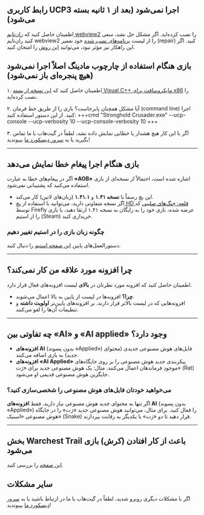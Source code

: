 ## رابط کاربری UCP3 اجرا نمی‌شود (بعد از ۱ ثانیه بسته می‌شود)
اطمینان حاصل کنید که [ران‌تایم webview2](https://developer.microsoft.com/en-us/microsoft-edge/webview2/) را نصب کرده‌اید.
اگر مشکل حل نشد، سعی کنید ران‌تایم webview2 را از لیست [برنامه‌های نصب شده](https://support.microsoft.com/en-us/windows/repair-apps-and-programs-in-windows-e90eefe4-d0a2-7c1b-dd59-949a9030f317) خود تعمیر (repair) کنید.
اگر این راهکار نیز مؤثر نبود، می‌توانید [این روش](https://superuser.com/a/1751710) را امتحان کنید.

## بازی هنگام استفاده از چارچوب مادینگ اصلاً اجرا نمی‌شود (هیچ پنجره‌ای باز نمی‌شود)

۱. اطمینان حاصل کنید که [این نسخه از بسته Visual C++ مایکروسافت برای x86](https://aka.ms/vs/17/release/vc_redist.x86.exe) را نصب کرده‌اید.

۲. آیا مشکل همچنان پابرجاست؟ بازی را از طریق خط فرمان (command line) اجرا کنید. از این دستور استفاده کنید:
    +++cmd
    "Stronghold Crusader.exe" --ucp-console --ucp-verbosity 10 --ucp-console-verbosity 10
    +++

۳. اگر با این کار هیچ هشدار یا خطایی نمایش داده نشد، لطفاً در گیت‌هاب با ما تماس بگیرید یا به [سرور دیسکورد ما](https://discord.gg/P9dkF38Q2t) بپیوندید!

---

## بازی هنگام اجرا پیغام خطا نمایش می‌دهد

اگر در پیغام‌های خطا به عبارت **«AOB»** اشاره شده است، احتمالاً از نسخه‌ای از بازی استفاده می‌کنید که پشتیبانی نمی‌شود.

- این پچ رسماً با **نسخه ۱.۴۱** و **۱.۴۱.۱** (زبان‌های لاتین) کار می‌کند.
- اگر نسخه متفاوتی دارید، می‌توانید با استفاده از [پچ HD قلعه: جنگ‌های صلیبی](http.www.strongholdcrusaderhd.com/patch.html) که توسط Firefly عرضه شده، بازی خود را به رایگان به نسخه ۱.۴۱ ارتقا دهید، یا بازی را از استیم (Steam) خریداری کنید.

### چگونه زبان بازی را در استیم تغییر دهیم
دستورالعمل‌های پایین [این صفحه استیم](https://help.steampowered.com/en/faqs/view/4984-C127-121D-B3F2) را دنبال کنید.

---

## چرا افزونه مورد علاقه من کار نمی‌کند؟

اطمینان حاصل کنید که افزونه مورد نظرتان در **بالای** لیست افزونه‌های فعال قرار دارد.

- **چرا؟** افزونه‌ها در لیست از پایین به بالا اعمال می‌شوند.
- افزونه‌هایی که در لیست بالاتر قرار دارند، بر افزونه‌های پایین‌تر **اولویت داشته** و تنظیمات آن‌ها را لغو می‌کنند.

---

## چه تفاوتی بین «AI» و «AI applied» وجود دارد؟

- **افزونه‌های AI** (بدون پسوند «Applied») فایل‌های هوش مصنوعی جدیدی (محتوای جدید) به بازی اضافه می‌کنند.
- **افزونه‌های «AI Applied»** پیکربندی جدید هوش مصنوعی را بر روی جایگاه‌های موجودِ فرماندهان اعمال می‌کنند.
   مثال: یک هوش مصنوعی جدید برای «رَت» (Rat) جایگزین هوش مصنوعی قدیمی او می‌شود.

### می‌خواهید خودتان فایل‌های هوش مصنوعی را شخصی‌سازی کنید؟
اگر تنها به محتوای جدید هوش مصنوعی نیاز دارید، فقط **افزونه‌های AI** (بدون پسوند «Applied») را فعال کنید.
برای مثال، می‌توانید هوش مصنوعی جدید «رَت» را در جایگاه هوش مصنوعی «اسنیک» (Snake) قرار دهید تا دو «رَت» با یکدیگر به رقابت بپردازند.

---

## بخش Warchest Trail باعث از کار افتادن (کرش) بازی می‌شود
[این صفحه](https://steamcommunity.com/app/40970/discussions/0/1777135944135270096/) را بررسی کنید.

## سایر مشکلات

اگر با مشکلات دیگری روبرو شدید، لطفاً در گیت‌هاب با ما در ارتباط باشید یا به [سرور دیسکورد ما](https://discord.gg/P9dkF38Q2t) بپیوندید!